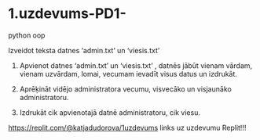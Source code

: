 # 1.uzdevums-PD1-
python oop

Izveidot teksta datnes ‘admin.txt’ un ‘viesis.txt’

1. Apvienot datnes ‘admin.txt’ un ‘viesis.txt’ , datnēs jābūt vienam vārdam, vienam uzvārdam, lomai, vecumam ievadīt visus datus un izdrukāt.

2. Aprēķināt vidējo administratora vecumu, visvecāko un visjaunāko administratoru.

3. Izdrukāt cik apvienotajā datnē administratoru, cik viesu.

https://replit.com/@katjadudorova/1uzdevums
links uz uzdevumu Replit!!!
